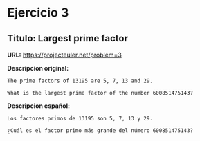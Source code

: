 Ejercicio 3
===========

Titulo: Largest prime factor
------------------------------

**URL:** https://projecteuler.net/problem=3


**Descripcion original:**

    The prime factors of 13195 are 5, 7, 13 and 29.

    What is the largest prime factor of the number 600851475143?

**Descripcion español:**

    Los factores primos de 13195 son 5, 7, 13 y 29.

    ¿Cuál es el factor primo más grande del número 600851475143?